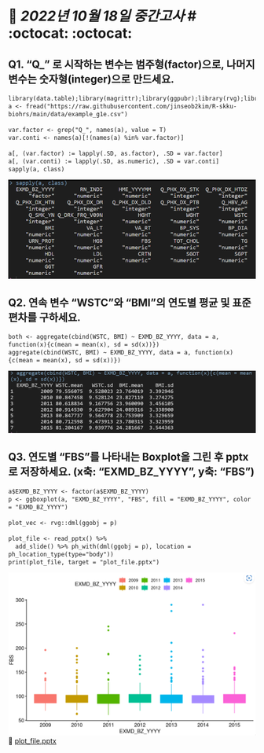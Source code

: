 #  :pushpin: *2022년 10월 18일 중간고사*      # :octocat: :octocat:


## Q1. “Q_” 로 시작하는 변수는 범주형(factor)으로, 나머지 변수는 숫자형(integer)으로 만드세요.   

```
library(data.table);library(magrittr);library(ggpubr);library(rvg);library(officer) 
a <- fread("https://raw.githubusercontent.com/jinseob2kim/R-skku-biohrs/main/data/example_g1e.csv")

var.factor <- grep("Q_", names(a), value = T)  
var.conti <- names(a)[!(names(a) %in% var.factor)] 

a[, (var.factor) := lapply(.SD, as.factor), .SD = var.factor]
a[, (var.conti) := lapply(.SD, as.numeric), .SD = var.conti]
sapply(a, class)
```
![q1](q1.png)

## Q2. 연속 변수 “WSTC”와 “BMI”의 연도별 평균 및 표준편차를 구하세요.

```
both <- aggregate(cbind(WSTC, BMI) ~ EXMD_BZ_YYYY, data = a, function(x){c(mean = mean(x), sd = sd(x))})
aggregate(cbind(WSTC, BMI) ~ EXMD_BZ_YYYY, data = a, function(x){c(mean = mean(x), sd = sd(x))})
```
![q2](q2.png)

## Q3. 연도별 “FBS”를 나타내는 Boxplot을 그린 후 pptx로 저장하세요. (x축: “EXMD_BZ_YYYY”, y축: “FBS”)

```
a$EXMD_BZ_YYYY <- factor(a$EXMD_BZ_YYYY)
p <- ggboxplot(a, "EXMD_BZ_YYYY", "FBS", fill = "EXMD_BZ_YYYY", color = "EXMD_BZ_YYYY")

plot_vec <- rvg::dml(ggobj = p)

plot_file <- read_pptx() %>%
  add_slide() %>% ph_with(dml(ggobj = p), location = ph_location_type(type="body"))
print(plot_file, target = "plot_file.pptx")
```
![q3](q3.png)
:open_file_folder: [plot_file.pptx](plot_file.pptx)
